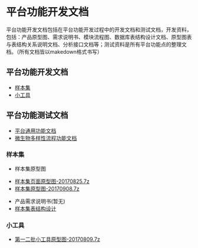 平台功能开发文档
=============
平台功能开发文档包括在平台功能开发过程中的开发文档和测试文档，开发资料，包括：产品原型图、需求说明书、模块流程图、数据库表结构设计文档、原型图表与表结构关系说明文档、分析接口文档等；测试资料是所有平台功能点的整理文档。（所有文档皆以makedown格式书写）

## 平台功能开发文档
* [样本集](#user-content-样本集)
* [小工具](#user-content-小工具)

## 平台功能测试文档
* [平台通用功能文档](/devdoc/doc/平台通用功能文档)
* [微生物多样性流程功能文档](/devdoc/doc/微生物多样性流程功能文档)


### 样本集

* 样本集原型图
 + [样本集页面原型图-20170825.7z](rp/样本集原型图-20170825.7z)
 + [样本集原型图-20170908.7z](rp/样本集原型图-20170908.7z)
*  产品需求说明书(暂无)
*  [样本集表结构设计](/devdoc/doc/样本集表结构设计)

### 小工具

* [第一二批小工具原型图-20170809.7z](rp/第一二批小工具原型图-20170809.7z)
